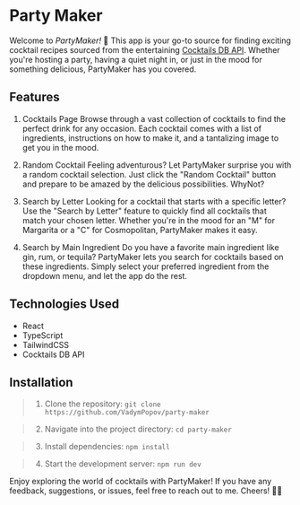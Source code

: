 # Party Maker

Welcome to _PartyMaker!_ 🎉 This app is your go-to source for finding exciting cocktail recipes sourced from the entertaining [Cocktails DB API](https://www.thecocktaildb.com/api.php). Whether you're hosting a party, having a quiet night in, or just in the mood for something delicious, PartyMaker has you covered.

## Features

1. Cocktails Page
   Browse through a vast collection of cocktails to find the perfect drink for any occasion. Each cocktail comes with a list of ingredients, instructions on how to make it, and a tantalizing image to get you in the mood.

2. Random Cocktail
   Feeling adventurous? Let PartyMaker surprise you with a random cocktail selection. Just click the "Random Cocktail" button and prepare to be amazed by the delicious possibilities. WhyNot?

3. Search by Letter
   Looking for a cocktail that starts with a specific letter? Use the "Search by Letter" feature to quickly find all cocktails that match your chosen letter. Whether you're in the mood for an "M" for Margarita or a "C" for Cosmopolitan, PartyMaker makes it easy.

4. Search by Main Ingredient
   Do you have a favorite main ingredient like gin, rum, or tequila? PartyMaker lets you search for cocktails based on these ingredients. Simply select your preferred ingredient from the dropdown menu, and let the app do the rest.

## Technologies Used

-   React
-   TypeScript
-   TailwindCSS
-   Cocktails DB API

## Installation

> 1. Clone the repository:
>    `git clone https://github.com/VadymPopov/party-maker`

> 2. Navigate into the project directory:
>    `cd party-maker`

> 3. Install dependencies:
>    `npm install`

> 4. Start the development server:
>    `npm run dev`

Enjoy exploring the world of cocktails with PartyMaker! If you have any feedback, suggestions, or issues, feel free to reach out to me. Cheers! 🍹🎉

